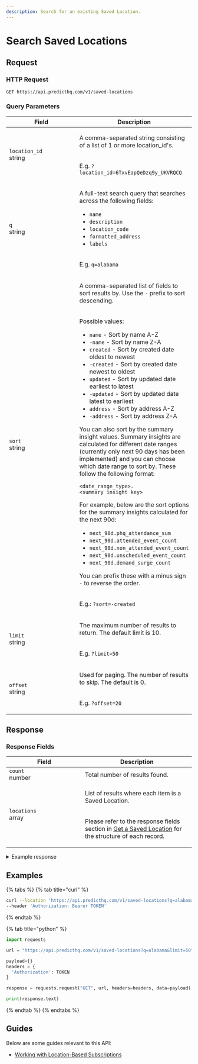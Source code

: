 ```yaml
---
description: Search for an existing Saved Location.
---
```


# Search Saved Locations

## Request

### HTTP Request

```
GET https://api.predicthq.com/v1/saved-locations
```

### Query Parameters

<table><thead><tr><th width="186">Field</th><th>Description</th></tr></thead><tbody><tr><td><code>location_id</code><br>string</td><td><p>A comma-separated string consisting of a list of 1 or more location_id's.</p><p><br>E.g. <code>?location_id=6TxvEapQeDzq9y_UKVRQCQ</code></p></td></tr><tr><td><code>q</code><br>string</td><td><p>A full-text search query that searches across the following fields:</p><ul><li><code>name</code></li><li><code>description</code></li><li><code>location_code</code></li><li><code>formatted_address</code></li><li><code>labels</code></li></ul><p><br>E.g. <code>q=alabama</code></p></td></tr><tr><td><code>sort</code><br>string</td><td><p>A comma-separated list of fields to sort results by. Use the <code>-</code> prefix to sort descending.</p><p><br>Possible values:</p><ul><li><code>name</code> - Sort by name A-Z</li><li><code>-name</code> - Sort by name Z-A</li><li><code>created</code> - Sort by created date oldest to newest</li><li><code>-created</code> - Sort by created date newest to oldest</li><li><code>updated</code> - Sort by updated date earliest to latest</li><li><code>-updated</code> - Sort by updated date latest to earliest</li><li><code>address</code> - Sort by address A-Z</li><li><code>-address</code> - Sort by address Z-A</li></ul><p>You can also sort by the summary insight values. Summary insights are calculated for different date ranges (currently only next 90 days has been implemented) and you can choose which date range to sort by. These follow the following format: </p><pre><code>&#x3C;date_range_type>.&#x3C;summary_insight_key>
</code></pre><p>For example, below are the sort options for the summary insights calculated for the next 90d:</p><ul><li><code>next_90d.phq_attendance_sum</code></li><li><code>next_90d.attended_event_count</code></li><li><code>next_90d.non_attended_event_count</code></li><li><code>next_90d.unscheduled_event_count</code></li><li><code>next_90d.demand_surge_count</code></li></ul><p>You can prefix these with a minus sign <code>-</code> to reverse the order.</p><p><br>E.g.: <code>?sort=-created</code></p></td></tr><tr><td><code>limit</code><br>string</td><td><p>The maximum number of results to return. The default limit is 10.</p><p><br>E.g. <code>?limit=50</code></p></td></tr><tr><td><code>offset</code><br>string</td><td><p>Used for paging. The number of results to skip. The default is 0.</p><p><br>E.g. <code>?offset=20</code></p></td></tr></tbody></table>

## Response

### Response Fields

<table><thead><tr><th width="190">Field</th><th>Description</th></tr></thead><tbody><tr><td><code>count</code><br>number</td><td>Total number of results found.</td></tr><tr><td><code>locations</code><br>array</td><td><p>List of results where each item is a Saved Location.</p><p><br>Please refer to the response fields section in <a href="get-a-saved-location.md#response-fields">Get a Saved Location</a> for the structure of each record.</p></td></tr></tbody></table>

<details>

<summary>Example response</summary>

Below is an example response:

```json
{
  "count": 1,
  "locations": [
    {
      "location_id": "h8LbiiiTOXsxSAI0p3wEIg",
      "create_dt": "2023-03-27T22:07:00+00:00",
      "update_dt": "2023-07-03T04:31:38+00:00",
      "enrich_dt": "2023-07-03T04:31:39+00:00",
      "insights_dt": "2023-07-03T04:31:40+00:00",
      "name": "My Parking Building",
      "labels": [
          "parking"
      ],
      "geojson": {
          "type": "Feature",
          "properties": {
              "radius": 0.9,
              "radius_unit": "mi"
          },
          "geometry": {
              "type": "Point",
              "coordinates": [
                  -122.40152,
                  37.7869
              ]
          }
      },
      "formatted_address": "666 Mission St, San Francisco, CA 94105, USA",
      "places": [
          {
              "place_id": 5391959,
              "type": "locality",
              "name": "San Francisco",
              "county": "City and County of San Francisco",
              "region": "California",
              "country": "US",
              "geojson": {
                  "type": "Feature",
                  "geometry": {
                      "type": "Point",
                      "coordinates": [
                          -122.41942,
                          37.77493
                      ]
                  }
              }
          }
      ],
      "summary_insights": [
          {
              "date_range": {
                  "type": "next_90d",
                  "start_dt": "2023-07-03T04:31:40+00:00",
                  "end_dt": "2023-10-01T04:31:40+00:00"
              },
              "phq_attendance_sum": 2646606,
              "attended_event_count": 519,
              "non_attended_event_count": 85,
              "unscheduled_event_count": 0
          }
      ],
      "subscription_valid_types": [
          "events"
      ],
      "status": "active"
    }
  ]
}
```

</details>

## Examples

{% tabs %}
{% tab title="curl" %}
```bash
curl --location 'https://api.predicthq.com/v1/saved-locations?q=alabama&limit=50' \
--header 'Authorization: Bearer TOKEN'
```
{% endtab %}

{% tab title="python" %}
```python
import requests

url = "https://api.predicthq.com/v1/saved-locations?q=alabama&limit=50"

payload={}
headers = {
  'Authorization': TOKEN
}

response = requests.request("GET", url, headers=headers, data=payload)

print(response.text)
```
{% endtab %}
{% endtabs %}

## Guides

Below are some guides relevant to this API:

* [Working with Location-Based Subscriptions](../../getting-started/guides/geolocation-guides/searching-by-location/working-with-location-based-subscriptions.md)

